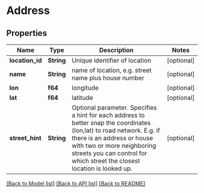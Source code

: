 # Address

## Properties
Name | Type | Description | Notes
------------ | ------------- | ------------- | -------------
**location_id** | **String** | Unique identifier of location | [optional] 
**name** | **String** | name of location, e.g. street name plus house number | [optional] 
**lon** | **f64** | longitude | [optional] 
**lat** | **f64** | latitude | [optional] 
**street_hint** | **String** | Optional parameter. Specifies a hint for each address to better snap the coordinates (lon,lat) to road network. E.g. if there is an address or house with two or more neighboring streets you can control for which street the closest location is looked up. | [optional] 

[[Back to Model list]](../README.md#documentation-for-models) [[Back to API list]](../README.md#documentation-for-api-endpoints) [[Back to README]](../README.md)


